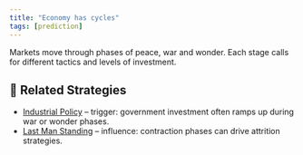 ```yaml
---
title: "Economy has cycles"
tags: [prediction]
---
```



Markets move through phases of peace, war and wonder. Each stage calls for different tactics and levels of investment.

## 🔀 Related Strategies

- [Industrial Policy](/strategies/accelerators/industrial-policy) – trigger: government investment often ramps up during war or wonder phases.
- [Last Man Standing](/strategies/markets/last-man-standing) – influence: contraction phases can drive attrition strategies.
